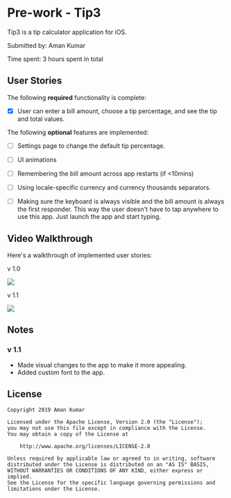 # Pre-work - Tip3

Tip3 is a tip calculator application for iOS.

Submitted by: Aman Kumar

Time spent: 3 hours spent in total

## User Stories

The following **required** functionality is complete:

* [X] User can enter a bill amount, choose a tip percentage, and see the tip and total values.

The following **optional** features are implemented:
* [ ] Settings page to change the default tip percentage.
* [ ] UI animations
* [ ] Remembering the bill amount across app restarts (if <10mins)
* [ ] Using locale-specific currency and currency thousands separators.
* [ ] Making sure the keyboard is always visible and the bill amount is always the first responder. This way the user doesn't have to tap anywhere to use this app. Just launch the app and start typing.


## Video Walkthrough 

Here's a walkthrough of implemented user stories:

v 1.0

<img src='https://i.imgur.com/gtMgPlO.gif'/>

v 1.1 

<img src='https://i.imgur.com/3xrGbcc.gif'/>

## Notes
  ### v 1.1
   * Made visual changes to the app to make it more appealing.
   * Added custom font to the app.

## License

    Copyright 2019 Aman Kumar

    Licensed under the Apache License, Version 2.0 (the "License");
    you may not use this file except in compliance with the License.
    You may obtain a copy of the License at

        http://www.apache.org/licenses/LICENSE-2.0

    Unless required by applicable law or agreed to in writing, software
    distributed under the License is distributed on an "AS IS" BASIS,
    WITHOUT WARRANTIES OR CONDITIONS OF ANY KIND, either express or implied.
    See the License for the specific language governing permissions and
    limitations under the License.
